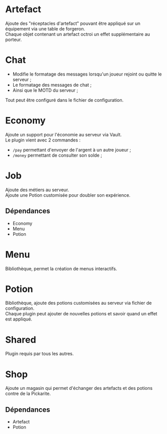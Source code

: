 # Artefact
Ajoute des "réceptacles d'artefact" pouvant être appliqué sur un équipement via une table de forgeron.  
Chaque objet contenant un artefact octroi un effet supplémentaire au porteur.

# Chat
* Modifie le formatage des messages lorsqu'un joueur rejoint ou quitte le serveur ;
* Le formatage des messages de chat ;
* Ainsi que le MOTD du serveur ;

Tout peut être configuré dans le fichier de configuration.

# Economy
Ajoute un support pour l'économie au serveur via Vault.  
Le plugin vient avec 2 commandes :
* `/pay` permettant d'envoyer de l'argent à un autre joueur ;
* `/money` permettant de consulter son solde ;

# Job
Ajoute des métiers au serveur.  
Ajoute une Potion customisée pour doubler son expérience.

## Dépendances
- Economy
- Menu
- Potion

# Menu
Bibliothèque, permet la création de menus interactifs.

# Potion
Bibliothèque, ajoute des potions customisées au serveur via fichier de configuration.  
Chaque plugin peut ajouter de nouvelles potions et savoir quand un effet est appliqué.

# Shared
Plugin requis par tous les autres.

# Shop
Ajoute un magasin qui permet d'échanger des artefacts et des potions contre de la Pickarite.

## Dépendances
- Artefact
- Potion
